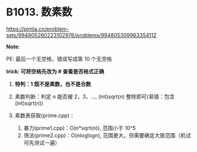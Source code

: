 # B1013. 数素数

https://pintia.cn/problem-sets/994805260223102976/problems/994805309963354112

**Note**:

PE: 最后一个无空格，错误写成第 10 个无空格

**trick: 可将空格先改为 # 查看是否格式正确** 

1. **特判：1 既不是素数，也不是合数**

2. 素数判断：判定 n 能否被 2，3，..., (int)sqrt(n) 整除即可(易错：包含(int)sqrt(n))

3. 素数表获取(prime.cpp)：
    1. 暴力(prime1.cpp)：O(n*sqrt(n)), 范围小于 10^5
    2. 筛法(prime2.cpp)：O(nloglogn), 范围更大，但需要确定大致范围（机试可先测试一遍）
